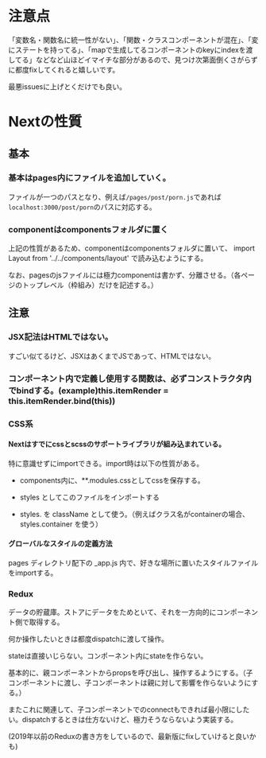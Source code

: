 # 注意点
「変数名・関数名に統一性がない」、「関数・クラスコンポーネントが混在」、「変にステートを持ってる」、「mapで生成してるコンポーネントのkeyにindexを渡してる」などなど山ほどイマイチな部分があるので、見つけ次第面倒くさがらずに都度fixしてくれると嬉しいです。

最悪issuesに上げとくだけでも良い。

# Nextの性質
## 基本
### 基本はpages内にファイルを追加していく。

ファイルが一つのパスとなり、例えば`/pages/post/porn.js`であれば`localhost:3000/post/porn`のパスに対応する。

### componentはcomponentsフォルダに置く

上記の性質があるため、componentはcomponentsフォルダに置いて、
  import Layout from '../../components/layout'
で読み込むようにする。

なお、pagesのjsファイルには極力componentは書かず、分離させる。（各ページのトップレベル（枠組み）だけを記述する。）

## 注意

### JSX記法はHTMLではない。

すごい似てるけど、JSXはあくまでJSであって、HTMLではない。

### コンポーネント内で定義し使用する関数は、必ずコンストラクタ内でbindする。(example)this.itemRender = this.itemRender.bind(this))

### CSS系

#### Nextはすでにcssとscssのサポートライブラリが組み込まれている。

特に意識せずにimportできる。import時は以下の性質がある。

* components内に、**.modules.cssとしてcssを保存する。

* styles としてこのファイルをインポートする

* styles.<class-name> を className として使う。（例えばクラス名がcontainerの場合、styles.container を使う）

#### グローバルなスタイルの定義方法

pages ディレクトリ配下の _app.js 内で、好きな場所に置いたスタイルファイルをimportする。

### Redux
データの貯蔵庫。ストアにデータをためといて、それを一方向的にコンポーネント側で取得する。

何か操作したいときは都度dispatchに渡して操作。

stateは直接いじらない。コンポーネント内にstateを作らない。

基本的に、親コンポーネントからpropsを呼び出し、操作するようにする。（子コンポーネントに渡し、子コンポーネントは親に対して影響を作らないようにする。）

またこれに関連して、子コンポーネントでのconnectもできれば最小限にしたい。dispatchするときは仕方ないけど、極力そうならないよう実装する。

(2019年以前のReduxの書き方をしているので、最新版にfixしていけると良いかも)
